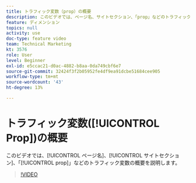 ```yaml
---
title: トラフィック変数（prop）の概要
description: このビデオでは、ページ名、サイトセクション、「prop」などのトラフィック変数の概要を説明します。
feature: ディメンション
topics: null
activity: use
doc-type: feature video
team: Technical Marketing
kt: 3576
role: User
level: Beginner
exl-id: e5ccac21-d0ac-4882-b8aa-0da749cbf6e7
source-git-commit: 32424f3f2b05952fe4df9ea91dcbe51684cee905
workflow-type: tm+mt
source-wordcount: '43'
ht-degree: 13%

---
```


# トラフィック変数([!UICONTROL Prop])の概要

このビデオでは、[!UICONTROL ページ名]、[!UICONTROL サイトセクション]、「[!UICONTROL prop]」などのトラフィック変数の概要を説明します。

>[!VIDEO](https://video.tv.adobe.com/v/28767/?quality=12)
